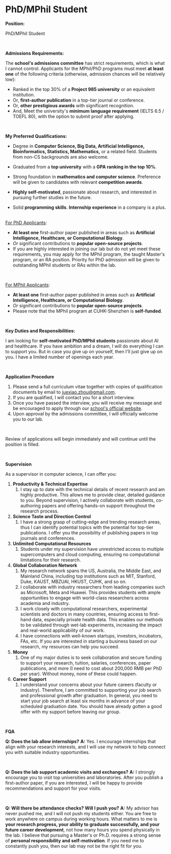 # PhD/MPhil Student


**Position:** 

PhD/MPhil Student

 <br>

**Admissions Requirements:**

The **school's admissions committee** has strict requirements, which is what I cannot control. Applicants for the MPhil/PhD programs must meet **at least one** of the following criteria (otherwise, admission chances will be relatively low):

- Ranked in the top 30% of a **Project 985 university** or an equivalent institution.
- Or, **first-author publication** in a top-tier journal or conference.
- Or, **other prestigious awards** with significant recognition.
- And, Meet the university's **minimum language requirement** (IELTS 6.5 / TOEFL 80), with the option to submit proof after applying.

 <br>

**My Preferred Qualifications:** 

- Degree in **Computer Science, Big Data, Artificial Intelligence, Bioinformatics, Statistics, Mathematics,** or a related field. Students from non-CS backgrounds are also welcome.

- Graduated from a **top university** with a **GPA ranking in the top 10%**.

- Strong foundation in **mathematics and computer science**. Preference will be given to candidates with relevant **competition awards**.

- **Highly self-motivated**, passionate about research, and interested in pursuing further studies in the future.

- Solid **programming skills**. **Internship experience** in a company is a plus.


 <br><u>For PhD Applicants</u>:

- **At least one** first-author paper published in areas such as **Artificial Intelligence, Healthcare, or Computational Biology**.
- *Or* significant contributions to **popular open-source projects**.
- If you are highly interested in joining our lab but do not yet meet these requirements, you may apply for the MPhil program, the taught Master's program, or an RA position. Priority for PhD admission will be given to outstanding MPhil students or RAs within the lab.

 <br>

<u>For MPhil Applicants</u>:

- **At least one** first-author paper published in areas such as **Artificial Intelligence, Healthcare, or Computational Biology**.
- *Or* significant contributions to **popular open-source projects**.
- Please note that the MPhil program at CUHK-Shenzhen is **self-funded**.

 <br>

**Key Duties and Responsibilities:**

I am looking for **self-motivated PhD/MPhil students** passionate about AI and healthcare. If you have ambition and a dream, I will do everything I can to support you. But in case you give up on yourself, then I'll just give up on you. I have a limited number of openings each year.

 <br>

**Application Procedure**

1. Please send a full curriculum vitae together with copies of qualification documents by email to juexiao.zhou@gmail.com. 
2. If you are qualified, I will contact you for a short interview. 
3. Once you have passed the interview, you will receive my message and be encouraged to apply through our [school's official website](https://sds.cuhk.edu.cn/en/phd-programmes). 
4. Upon approval by the admissions committee, I will officially welcome you to our lab.

 <br>

Review of applications will begin immediately and will continue until the position is filled.

 <br>

**Supervision**

As a supervisor in computer science, I can offer you:

1. **Productivity & Technical Expertise**
   1. I stay up to date with the technical details of recent research and am highly productive. This allows me to provide clear, detailed guidance to you. Beyond supervision, I actively collaborate with students, co-authoring papers and offering hands-on support throughout the research process. 
2. **Science Taste and Direction Control**
   1. I have a strong grasp of cutting-edge and trending research areas, thus I can identify potential topics with the potential for top-tier publications. I offer you the possibility of publishing papers in top journals and conferences.
3. **Unlimited Computational Resources**
   1. Students under my supervision have unrestricted access to multiple supercomputers and cloud computing, ensuring no computational limitations for their research.
4. **Global Collaboration Network**
   1. My research network spans the US, Australia, the Middle East, and Mainland China, including top institutions such as MIT, Stanford, Duke, KAUST, MBZUAI, HKUST, CUHK, and so on. 
   2. I collaborate with industry researchers from leading companies such as Microsoft, Meta and Huawei. This provides students with ample opportunities to engage with world-class researchers across academia and industry.
   3. I work closely with computational researchers, experimental scientists and doctors in many countries, ensuring access to first-hand data, especially private health data. This enables our methods to be validated through wet-lab experiments, increasing the impact and real-world applicability of our work.
   4. I have connections with well-known startups, investors, incubators, FAs, etc. If you are interested in starting a business based on our research, my resources can help you succeed.
5. **Money**
   1. One of my major duties is to seek collaboration and secure funding to support your research, tuition, salaries, conferences, paper publications, and more (I need to cost about 200,000 RMB per PhD per year). Without money, none of these could happen.
6. **Career Support**
   1. I understand your concerns about your future careers (faculty or industry). Therefore, I am committed to supporting your job search and professional growth after graduation. In general, you need to start your job search at least six months in advance of your scheduled graduation date. You should have already gotten a good offer with my support before leaving our group.

<br>

**FQA**

**Q: Does the lab allow internships?**
**A:** Yes. I encourage internships that align with your research interests, and I will use my network to help connect you with suitable industry opportunities.

 <br>

**Q: Does the lab support academic visits and exchanges?**
**A:** I strongly encourage you to visit top universities and laboratories. After you publish a first-author paper, if you are interested, I will be happy to provide recommendations and support for your visits.

 <br>

**Q: Will there be attendance checks? Will I push you?**
**A:** My advisor has never pushed me, and I will not push my students either. You are free to work anywhere on campus during working hours. What matters to me is **your research progress, your ability to graduate successfully, and your future career development**, not how many hours you spend physically in the lab. I believe that pursuing a Master's or Ph.D. requires a strong sense of **personal responsibility and self-motivation**. If you need me to constantly push you, then our lab may not be the right fit for you.

